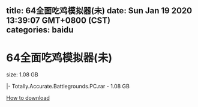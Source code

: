 
title: 64全面吃鸡模拟器(未)
date: Sun Jan 19 2020 13:39:07 GMT+0800 (CST)    
categories: baidu
---

# 64全面吃鸡模拟器(未)
size: 1.08 GB
 
 
|- Totally.Accurate.Battlegrounds.PC.rar - 1.08 GB

[How to download](https://bpcam.bemobtrk.com/go/2ceec3aa-1ca2-46d6-b9ff-aaa5c184517c?jno=1158)